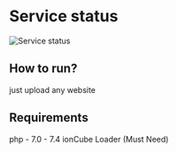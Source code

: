# Service status

![Service status]([[https://raw.githubusercontent.com/ismailh/Server-Info-php/main/snap.png](https://raw.githubusercontent.com/ismailh/Server-Info-php/main/snap.png)])

## How to run?
just upload any website 

## Requirements
php - 7.0 - 7.4
ionCube Loader (Must Need)
